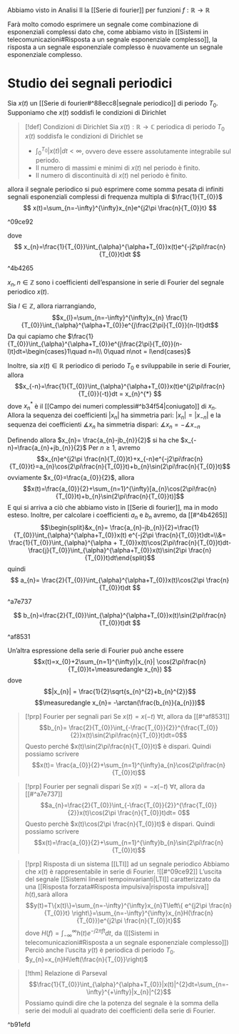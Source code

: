 Abbiamo visto in Analisi II la [[Serie di fourier]] per funzioni $f: \mathbb{R}\to \mathbb{R}$

Farà molto comodo esprimere un segnale come combinazione di esponenziali complessi dato che, come abbiamo visto in [[Sistemi in telecomunicazioni#Risposta a un segnale esponenziale complesso]], la risposta a un segnale esponenziale complesso è nuovamente un segnale esponenziale complesso.

# Studio dei segnali periodici
Sia $x(t)$ un [[Serie di fourier#^88ecc8|segnale periodico]] di periodo $T_{0}$.
Supponiamo che $x(t)$ soddisfi le condizioni di Dirichlet

>[!def] Condizioni di Dirichlet
> Sia $x(t): \mathbb{R}\to \mathbb{C}$ periodica di periodo $T_{0}$
> $x(t)$ soddisfa le condizioni di Dirichlet se
> - $\int_{0}^{T_{0}}|x(t)|dt<\infty$, ovvero deve essere assolutamente integrabile sul periodo.
> - Il numero di massimi e minimi di $x(t)$ nel periodo è finito.
> - Il numero di discontinuità di $x(t)$ nel periodo è finito.

allora il segnale periodico si può esprimere come somma pesata di infiniti segnali esponenziali complessi di frequenza multipla di $\frac{1}{T_{0}}$
$$
x(t)=\sum_{n=-\infty}^{\infty}x_{n}e^{j2\pi \frac{n}{T_{0}}t}
$$

^09ce92

dove 
$$
x_{n}=\frac{1}{T_{0}}\int_{\alpha}^{\alpha+T_{0}}x(t)e^{-j2\pi\frac{n}{T_{0}}t}dt
$$

^4b4265

$x_{n}, n\in \mathbb{Z}$ sono i coefficienti dell’espansione in serie di Fourier del segnale periodico $x(t)$.

Sia $l\in \mathbb{Z}$, allora riarrangiando, 
$$x_{l}=\sum_{n=-\infty}^{\infty}x_{n} \frac{1}{T_{0}}\int_{\alpha}^{\alpha+T_{0}}e^{j\frac{2\pi}{T_{0}}(n-l)t}dt$$
Da qui capiamo che $\frac{1}{T_{0}}\int_{\alpha}^{\alpha+T_{0}}e^{j\frac{2\pi}{T_{0}}(n-l)t}dt=\begin{cases}1\quad n=l\\ 0\quad n\not = l\end{cases}$

Inoltre, sia $x(t)\in \mathbb{R}$ periodico di periodo $T_{0}$ e sviluppabile in serie di Fourier, allora
 $$x_{-n}=\frac{1}{T_{0}}\int_{\alpha}^{\alpha+T_{0}}x(t)e^{j2\pi\frac{n}{T_{0}}(-t)}dt = x_{n}^{*} $$
 dove $x_{n}^{*}$ è il [[Campo dei numeri complessi#^b34f54|coniugato]] di $x_{n}$.
 Allora la sequenza dei coefficienti $|x_n|$ ha simmetria pari: $|x_{n}| = |x_{-n}|$ e la sequenza dei coefficienti $\measuredangle x_{n}$ ha simmetria dispari: $\measuredangle x_{n}= -\measuredangle x_{-n}$
  
 Definendo allora $x_{n}= \frac{a_{n}-jb_{n}}{2}$ si ha che $x_{-n}=\frac{a_{n}+jb_{n}}{2}$
 Per $n\ge 1$, avremo
 $$x_{n}e^{j2\pi \frac{n}{T_{0}}t}+x_{-n}e^{-j2\pi\frac{n}{T_{0}}t}=a_{n}\cos(2\pi\frac{n}{T_{0}}t)+b_{n}\sin(2\pi\frac{n}{T_{0}}t)$$
 ovviamente $x_{0}=\frac{a_{0}}{2}$, allora
 $$x(t)=\frac{a_{0}}{2}+\sum_{n=1}^{\infty}[a_{n}\cos(2\pi\frac{n}{T_{0}}t)+b_{n}\sin(2\pi\frac{n}{T_{0}}t)]$$
 E qui si arriva a ciò che abbiamo visto in [[Serie di fourier]], ma in modo esteso.
 Inoltre, per calcolare i coefficienti $a_{n}$ e $b_{n}$ avremo, da [[#^4b4265]]
 $$\begin{split}&x_{n}= \frac{a_{n}-jb_{n}}{2}=\frac{1}{T_{0}}\int_{\alpha}^{\alpha+T_{0}}x(t) e^{-j2\pi \frac{n}{T_{0}}t}dt=\\&= \frac{1}{T_{0}}\int_{\alpha}^{\alpha + T_{0}}x(t)\cos(2\pi\frac{n}{T_{0}}t)dt-\frac{j}{T_{0}}\int_{\alpha}^{\alpha+T_{0}}x(t)\sin(2\pi \frac{n}{T_{0}}t)dt\end{split}$$
 quindi
 $$
 a_{n}= \frac{2}{T_{0}}\int_{\alpha}^{\alpha+T_{0}}x(t)\cos(2\pi \frac{n}{T_{0}}t)dt
 $$

^a7e737

 $$
 b_{n}=\frac{2}{T_{0}}\int_{\alpha}^{\alpha+T_{0}}x(t)\sin(2\pi\frac{n}{T_{0}}t)dt
 $$

^af8531

Un’altra espressione della serie di Fourier può anche essere
$$x(t)=x_{0}+2\sum_{n=1}^{\infty}|x_{n}| \cos(2\pi\frac{n}{T_{0}}t+\measuredangle x_{n}) $$
dove $$|x_{n}| = \frac{1}{2}\sqrt{s_{n}^{2}+b_{n}^{2}}$$
$$\measuredangle x_{n}= -\arctan(\frac{b_{n}}{a_{n}})$$
>[!prp] Fourier per segnali pari
>Se $x(t)=x(-t)\ \forall t$, allora da [[#^af8531]]
>$$b_{n}= \frac{2}{T_{0}}\int_{-\frac{T_{0}}{2}}^{\frac{T_{0}}{2}}x(t)\sin(2\pi\frac{n}{T_{0}}t)dt=0$$
>Questo perché $x(t)\sin(2\pi\frac{n}{T_{0}}t)$ è dispari.
>Quindi possiamo scrivere
>$$x(t)= \frac{a_{0}}{2}+\sum_{n=1}^{\infty}a_{n}\cos(2\pi\frac{n}{T_{0}}t)$$
>

>[!prp] Fourier per segnali dispari
>Se $x(t)=-x(-t)\ \forall t$, allora da [[#^a7e737]]
>$$a_{n}=\frac{2}{T_{0}}\int_{-\frac{T_{0}}{2}}^{\frac{T_{0}}{2}}x(t)\cos(2\pi \frac{n}{T_{0}}t)dt= 0$$
>Questo perchè $x(t)\cos(2\pi \frac{n}{T_{0}}t)$ è dispari.
>Quindi possiamo scrivere 
>$$x(t)=\frac{a_{0}}{2}+\sum_{n=1}^{\infty}b_{n}\sin(2\pi\frac{n}{T_{0}}t)$$

>[!prp] Risposta di un sistema [[LTI]] ad un segnale periodico
>Abbiamo che $x(t)$ è rappresentabile in serie di Fourier.
>![[#^09ce92]]
>L’uscita del segnale [[Sistemi lineari tempoinvarianti|LTI]] caratterizzato da una [[Risposta forzata#Risposta impulsiva|risposta impulsiva]] $h(t)$,sarà allora
>$$y(t)=T\{x(t)\}=\sum_{n=-\infty}^{\infty}x_{n}T\left\{ e^{j2\pi \frac{n}{T_{0}}t} \right\}=\sum_{n=-\infty}^{\infty}x_{n}H(\frac{n}{T_{0}})e^{j2\pi \frac{n}{T_{0}}t}$$
>dove $H(f)=\int_{-\infty}^{\infty}h(t)e^ {-j2\pi ft}dt$, da ([[Sistemi in telecomunicazioni#Risposta a un segnale esponenziale complesso]])
>Perciò anche l’uscita $y(t)$ è periodica di periodo $T_{0}$.
>$y_{n}=x_{n}H\left(\frac{n}{T_{0}}\right)$
>

>[!thm] Relazione di Parseval
>$$\frac{1}{T_{0}}\int_{\alpha}^{\alpha+T_{0}}|x(t)|^{2}dt=\sum_{n=-\infty}^{+\infty}|x_{n}|^{2}$$
>Possiamo quindi dire che la potenza del segnale è la somma della serie dei moduli al quadrato dei coefficienti della serie di Fourier.

^b91efd



